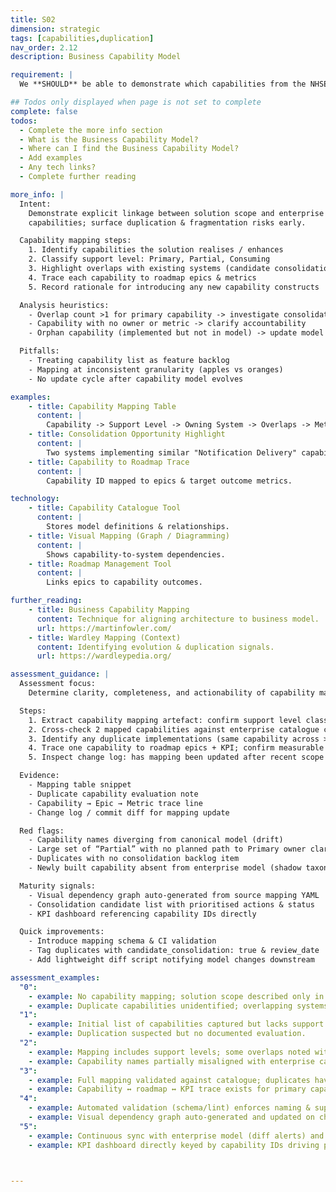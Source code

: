 ```yaml
---
title: S02
dimension: strategic
tags: [capabilities,duplication]
nav_order: 2.12
description: Business Capability Model

requirement: |
  We **SHOULD** be able to demonstrate which capabilities from the NHSE Business Capability Model the solution is realising, and any potential duplication identified.

## Todos only displayed when page is not set to complete
complete: false
todos:
  - Complete the more info section
  - What is the Business Capability Model? 
  - Where can I find the Business Capability Model?
  - Add examples
  - Any tech links?
  - Complete further reading

more_info: |
  Intent:
    Demonstrate explicit linkage between solution scope and enterprise business
    capabilities; surface duplication & fragmentation risks early.

  Capability mapping steps:
    1. Identify capabilities the solution realises / enhances
    2. Classify support level: Primary, Partial, Consuming
    3. Highlight overlaps with existing systems (candidate consolidation)
    4. Trace each capability to roadmap epics & metrics
    5. Record rationale for introducing any new capability constructs

  Analysis heuristics:
    - Overlap count >1 for primary capability -> investigate consolidation
    - Capability with no owner or metric -> clarify accountability
    - Orphan capability (implemented but not in model) -> update model or retire

  Pitfalls:
    - Treating capability list as feature backlog
    - Mapping at inconsistent granularity (apples vs oranges)
    - No update cycle after capability model evolves

examples: 
    - title: Capability Mapping Table
      content: |
        Capability -> Support Level -> Owning System -> Overlaps -> Metric.
    - title: Consolidation Opportunity Highlight
      content: |
        Two systems implementing similar "Notification Delivery" capability.
    - title: Capability to Roadmap Trace
      content: |
        Capability ID mapped to epics & target outcome metrics.

technology:
    - title: Capability Catalogue Tool
      content: |
        Stores model definitions & relationships.
    - title: Visual Mapping (Graph / Diagramming)
      content: |
        Shows capability-to-system dependencies.
    - title: Roadmap Management Tool
      content: |
        Links epics to capability outcomes.

further_reading:
    - title: Business Capability Mapping
      content: Technique for aligning architecture to business model.
      url: https://martinfowler.com/
    - title: Wardley Mapping (Context)
      content: Identifying evolution & duplication signals.
      url: https://wardleypedia.org/

assessment_guidance: |
  Assessment focus:
    Determine clarity, completeness, and actionability of capability mapping plus proactive identification of duplication / fragmentation.

  Steps:
    1. Extract capability mapping artefact: confirm support level classification (Primary/Partial/Consuming) and ownership fields populated.
    2. Cross-check 2 mapped capabilities against enterprise catalogue canonical names & versions.
    3. Identify any duplicate implementations (same capability across >=2 systems): verify consolidation analysis or rationale to retain.
    4. Trace one capability to roadmap epics + KPI; confirm measurable outcome exists.
    5. Inspect change log: has mapping been updated after recent scope or model changes?

  Evidence:
    - Mapping table snippet
    - Duplicate capability evaluation note
    - Capability → Epic → Metric trace line
    - Change log / commit diff for mapping update

  Red flags:
    - Capability names diverging from canonical model (drift)
    - Large set of “Partial” with no planned path to Primary owner clarity
    - Duplicates with no consolidation backlog item
    - Newly built capability absent from enterprise model (shadow taxonomy)

  Maturity signals:
    - Visual dependency graph auto-generated from source mapping YAML
    - Consolidation candidate list with prioritised actions & status
    - KPI dashboard referencing capability IDs directly

  Quick improvements:
    - Introduce mapping schema & CI validation
    - Tag duplicates with candidate_consolidation: true & review_date
    - Add lightweight diff script notifying model changes downstream

assessment_examples:
  "0":
    - example: No capability mapping; solution scope described only in feature terms.
    - example: Duplicate capabilities unidentified; overlapping systems proliferate.
  "1":
    - example: Initial list of capabilities captured but lacks support level classification or ownership.
    - example: Duplication suspected but no documented evaluation.
  "2":
    - example: Mapping includes support levels; some overlaps noted without consolidation plan.
    - example: Capability names partially misaligned with enterprise catalogue.
  "3":
    - example: Full mapping validated against catalogue; duplicates have recorded consolidation analysis & next steps.
    - example: Capability ↔ roadmap ↔ KPI trace exists for primary capabilities.
  "4":
    - example: Automated validation (schema/lint) enforces naming & support level consistency; consolidation backlog progressing.
    - example: Visual dependency graph auto-generated and updated on changes.
  "5":
    - example: Continuous sync with enterprise model (diff alerts) and proactive consolidation proposals accepted.
    - example: KPI dashboard directly keyed by capability IDs driving prioritisation.



---
```

